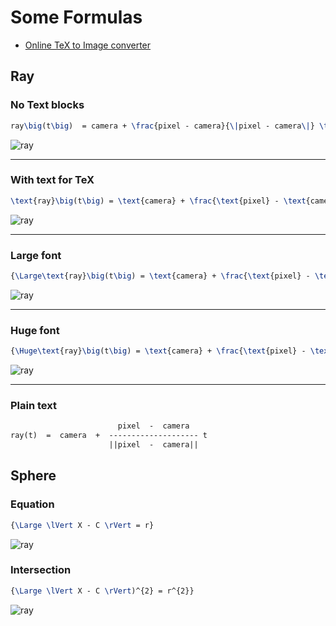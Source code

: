 # Some Formulas

* [Online TeX to Image converter](http://www.sciweavers.org/free-online-latex-equation-editor)

## Ray

### No Text blocks

```tex
ray\big(t\big)  = camera + \frac{pixel - camera}{\|pixel - camera\|} \times t
```

![ray](https://render.githubusercontent.com/render/math?math=ray%5Cbig%28t%5Cbig%29%20%20%3D%20camera%20%2B%20%5Cfrac%7Bpixel%20-%20camera%7D%7B%5C%7Cpixel%20-%20camera%5C%7C%7D%20%5Ctimes%20t&mode=inline)

---

### With text for TeX

```tex
\text{ray}\big(t\big) = \text{camera} + \frac{\text{pixel} - \text{camera}}{\|\text{pixel} - \text{camera}\|} \times \text{t}
```

![ray](https://render.githubusercontent.com/render/math?math=%5Ctext%7Bray%7D%5Cbig%28t%5Cbig%29%20%3D%20%5Ctext%7Bcamera%7D%20%2B%20%5Cfrac%7B%5Ctext%7Bpixel%7D%20-%20%5Ctext%7Bcamera%7D%7D%7B%5C%7C%5Ctext%7Bpixel%7D%20-%20%5Ctext%7Bcamera%7D%5C%7C%7D%20%5Ctimes%20%5Ctext%7Bt%7D)

---

### Large font

```tex
{\Large\text{ray}\big(t\big) = \text{camera} + \frac{\text{pixel} - \text{camera}}{\|\text{pixel} - \text{camera}\|} \times \text{t}}
```

![ray](https://render.githubusercontent.com/render/math?math=%7B%5CLarge%5Ctext%7Bray%7D%5Cbig%28t%5Cbig%29%20%3D%20%5Ctext%7Bcamera%7D%20%2B%20%5Cfrac%7B%5Ctext%7Bpixel%7D%20-%20%5Ctext%7Bcamera%7D%7D%7B%5C%7C%5Ctext%7Bpixel%7D%20-%20%5Ctext%7Bcamera%7D%5C%7C%7D%20%5Ctimes%20%5Ctext%7Bt%7D%7D&mode=inline)

---

### Huge font

```tex
{\Huge\text{ray}\big(t\big) = \text{camera} + \frac{\text{pixel} - \text{camera}}{\|\text{pixel} - \text{camera}\|} \times \text{t}}
```

![ray](https://render.githubusercontent.com/render/math?math=%7B%5CHuge%5Ctext%7Bray%7D%5Cbig%28t%5Cbig%29%20%3D%20%5Ctext%7Bcamera%7D%20%2B%20%5Cfrac%7B%5Ctext%7Bpixel%7D%20-%20%5Ctext%7Bcamera%7D%7D%7B%5C%7C%5Ctext%7Bpixel%7D%20-%20%5Ctext%7Bcamera%7D%5C%7C%7D%20%5Ctimes%20%5Ctext%7Bt%7D%7D&mode=inline)

---

### Plain text

```txt
                        pixel  -  camera
ray(t)  =  camera  +  -------------------- t
                      ||pixel  -  camera||
```

## Sphere

### Equation

```tex
{\Large \lVert X - C \rVert = r}
```

![ray](https://render.githubusercontent.com/render/math?math=%7B%5CLarge%20%5ClVert%20X%20-%20C%20%5CrVert%20%3D%20r%7D&mode=inline)

### Intersection

```tex
{\Large \lVert X - C \rVert)^{2} = r^{2}}
```

![ray](https://render.githubusercontent.com/render/math?math=%7B%5CLarge%20%5ClVert%20X%20-%20C%20%5CrVert%29%5E%7B2%7D%20%3D%20r%5E%7B2%7D%7D&mode=inline)
